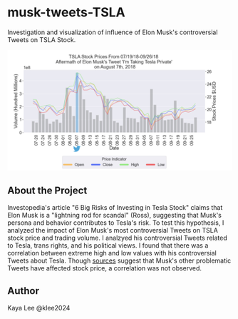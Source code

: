 
# musk-tweets-TSLA

Investigation and visualization of influence of Elon Musk's controversial Tweets on TSLA Stock. 

![Taking Tesla Private](taking-tesla-private.jpg)


## About the Project

Investopedia's article "6 Big Risks of Investing in Tesla Stock" claims that Elon Musk is a "lightning rod for scandal" (Ross), suggesting that Musk's 
persona and behavior contributes to Tesla's risk.
To test this hypothesis, I analyzed the impact of Elon Musk's most controversial Tweets on TSLA stock price and trading volume. 
I analzyed his controversial Tweets related to Tesla, trans rights, and his political views. I found that there was a correlation between extreme high and low values with his controversial Tweets about Tesla. Though [sources](https://babel.ua/en/news/85114-tesla-shares-fall-nearly-9-after-musk-tweets-about-peace-treaty-between-ukraine-and-russia) suggest that Musk's other problematic Tweets have affected stock price, a correlation was not observed. 
## Author

Kaya Lee @klee2024
